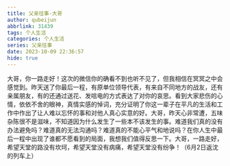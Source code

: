 ```yaml
---
title: 父亲往事-大哥
author: qubeijun
abbrlink: 31439
tags: 个人生活
categories: 个人生活
series: 父亲往事
date: 2023-10-09 22:36:57
hide: true
---
```

大哥，你一路走好！这次的微信你的确看不到也听不见了，但我相信在冥冥之中会感觉到。昨天送了你最后一程，有原单位领导代表，有来自不同地方的战友，还有亲属朋友，有的还通过送花、发唁电的方式表达了对你的哀思。看到大家悲伤的心情，依依不舍的眼神，真情实感的悼词，充分证明了你这一辈子在平凡的生活和工作中作出了让人难以忘怀的事和对他人真心实意的好。大哥，昨天心非常遭，五味杂陈很不是滋味，不知道因为什么发生了一些本不该发生的事。难道我们真的没有办法避免吗？难道真的无法沟通吗？难道真的不能心平气和地说吗？在你人生中最后一程中出现了谁都不愿看到的局面，我想我们值得反思一下。大哥，一路走好，希望天堂的路没有坎坷，希望天堂没有病痛，希望天堂没有纷争！（6月2日返沈的列车上）